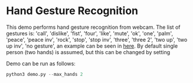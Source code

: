 # Hand Gesture Recognition

This demo performs hand gesture recognition from webcam. The list of gestures is: 'call', 'dislike', 'fist', 'four', 'like', 'mute', 'ok', 'one', 'palm', 'peace', 'peace inv', 'rock', 'stop', 'stop inv', 'three', 'three 2', 'two up', 'two up inv', 'no gesture', an example can be seen in [here](https://github.com/hukenovs/hagrid/tree/master). By default single person (two hands) is assumed, but this can be changed by setting

Demo can be run as follows:
```python
python3 demo.py --max_hands 2 
```

